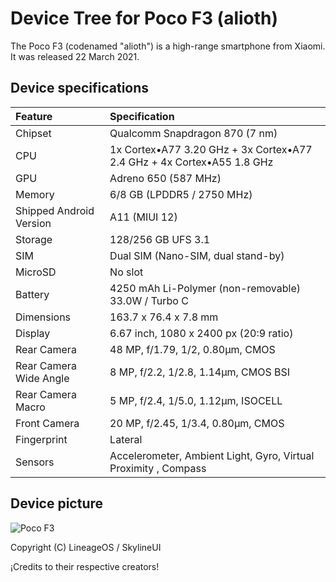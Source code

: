 # Device Tree for Poco F3 (alioth)

The Poco F3 (codenamed "alioth") is a high-range smartphone from Xiaomi. It was released 22 March 2021.

## Device specifications

| Feature                 | Specification                                                          |
| :---------------------- | :----------------------------------------------------------------------|
| Chipset                 | Qualcomm Snapdragon 870 (7 nm)                                         |
| CPU                     | 1x Cortex•A77 3.20 GHz + 3x Cortex•A77 2.4 GHz + 4x Cortex•A55 1.8 GHz |
| GPU                     | Adreno 650 (587 MHz)                                                   |
| Memory                  | 6/8 GB (LPDDR5 / 2750 MHz)                                             |
| Shipped Android Version | A11 (MIUI 12)                                                          |
| Storage                 | 128/256 GB UFS 3.1                                                     |
| SIM                     | Dual SIM (Nano-SIM, dual stand-by)                                     |
| MicroSD                 | No slot                                                                |
| Battery                 | 4250 mAh Li-Polymer (non-removable) 33.0W / Turbo C                    |
| Dimensions              | 163.7 x 76.4 x 7.8 mm                                                  |
| Display                 | 6.67 inch, 1080 x 2400 px (20:9 ratio)                                 |
| Rear Camera             | 48 MP, f/1.79, 1/2, 0.80µm, CMOS                                       |
| Rear Camera Wide Angle  | 8 MP, f/2.2, 1/2.8, 1.14µm, CMOS BSI                                   |
| Rear Camera Macro       | 5 MP, f/2.4, 1/5.0, 1.12µm, ISOCELL                                    |
| Front Camera            | 20 MP, f/2.45, 1/3.4, 0.80µm, CMOS                                     |
| Fingerprint             | Lateral                                                                |
| Sensors                 | Accelerometer, Ambient Light, Gyro, Virtual Proximity , Compass        |

## Device picture

![Poco F3](https://s1.eestatic.com/2021/03/22/elandroidelibre/567956232_183579931_1000x745.jpg)

Copyright (C) LineageOS / SkylineUI 

¡Credits to their respective creators!
